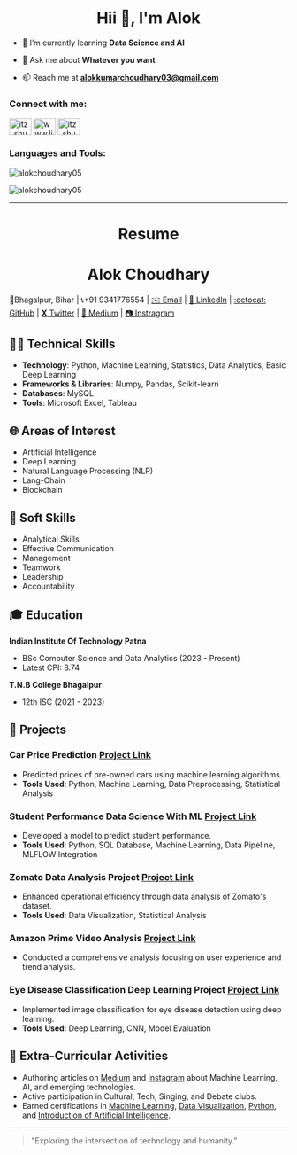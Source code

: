 <h1 align="center">Hii 👋, I'm Alok</h1>

- 🌱 I’m currently learning **Data Science and AI**

- 💬 Ask me about **Whatever you want**

- 📫 Reach me at **alokkumarchoudhary03@gmail.com**

<h3 align="left">Connect with me:</h3>
<a href="https://x.com/AlokChoudh78331?t=8zuH3jMz6KGa29bGpbuBzg&s=08" target="blank"><img align="center" src="https://raw.githubusercontent.com/rahuldkjain/github-profile-readme-generator/master/src/images/icons/Social/twitter.svg" alt="itz_shu6h" height="30" width="40" /></a>
<a href="https://linkedin.com/in/alok-choudhary9341776554/" target="blank"><img align="center" src="https://raw.githubusercontent.com/rahuldkjain/github-profile-readme-generator/master/src/images/icons/Social/linked-in-alt.svg" alt="www.linkedin.com/in/shubham-kumar-gupta-00a929280" height="30" width="40" /></a>
<a href="https://www.instagram.com/alokchoudhary__1?igsh=Z3dlcmJndHNvaHJw" target="blank"><img align="center" src="https://raw.githubusercontent.com/rahuldkjain/github-profile-readme-generator/master/src/images/icons/Social/instagram.svg" alt="itz_shu6h" height="30" width="40" /></a>

<h3 align="left">Languages and Tools:</h3>
<p><img align="center" src="https://github-readme-stats.vercel.app/api/top-langs?username=alokchoudhary05&show_icons=true&locale=en&layout=compact" alt="alokchoudhary05" /></p>

<p><img align="center" src="https://github-readme-streak-stats.herokuapp.com/?user=alokchoudhary05&" alt="alokchoudhary05" /></p>

-----------------------------------------------------------------------------------------------------------------------------------------------

<h1 align="center">Resume</h1>
<h1 align="center">Alok Choudhary</h1>

📍Bhagalpur, Bihar  | 📞+91 9341776554  | [✉️ Email](mailto:alokkumarchoudhary03@gmail.com)  | [🔗 LinkedIn](https://linkedin.com/in/alok-choudhary9341776554)  | [:octocat: GitHub](https://github.com/alokchoudhary05)  | [**X** Twitter](https://x.com/AlokChoudh78331?t=8zuH3jMz6KGa29bGpbuBzg&s=08)  | [📑 Medium](https://alok05.medium.com/)  | [📷 Instragram](https://www.instagram.com/alokchoudhary__1?igsh=Z3dlcmJndHNvaHJw) 

## 👨‍💻 Technical Skills
- **Technology**: Python, Machine Learning, Statistics, Data Analytics, Basic Deep Learning
- **Frameworks & Libraries**: Numpy, Pandas, Scikit-learn
- **Databases**: MySQL
- **Tools**: Microsoft Excel, Tableau


## 🌐 Areas of Interest
- Artificial Intelligence
- Deep Learning
- Natural Language Processing (NLP)
- Lang-Chain
- Blockchain

## 🤹 Soft Skills
- Analytical Skills
- Effective Communication
- Management
- Teamwork
- Leadership
- Accountability

## 🎓 Education
**Indian Institute Of Technology Patna**
- BSc Computer Science and Data Analytics (2023 - Present)
- Latest CPI: 8.74

**T.N.B College Bhagalpur**
- 12th ISC (2021 - 2023)

## 🚀 Projects
### Car Price Prediction [Project Link](https://github.com/alokchoudhary05/Car_Price_Predictor)
- Predicted prices of pre-owned cars using machine learning algorithms.
- **Tools Used**: Python, Machine Learning, Data Preprocessing, Statistical Analysis

### Student Performance Data Science With ML [Project Link](https://github.com/alokchoudhary05/Data-Science-with-ML-Project)
- Developed a model to predict student performance.
- **Tools Used**: Python, SQL Database, Machine Learning, Data Pipeline, MLFLOW Integration

### Zomato Data Analysis Project [Project Link](https://github.com/alokchoudhary05/Zomato-Data-Analysis-Project-)
- Enhanced operational efficiency through data analysis of Zomato's dataset.
- **Tools Used**: Data Visualization, Statistical Analysis

### Amazon Prime Video Analysis [Project Link](https://public.tableau.com/app/profile/alok.1/viz/AmazonPrime_16985203484140/AmazonPrime)
- Conducted a comprehensive analysis focusing on user experience and trend analysis.

### Eye Disease Classification Deep Learning Project [Project Link](https://github.com/alokchoudhary05/eye_disease_classifier)
- Implemented image classification for eye disease detection using deep learning.
- **Tools Used**: Deep Learning, CNN, Model Evaluation

## 🎨 Extra-Curricular Activities
- Authoring articles on [Medium](https://alok05.medium.com/) and [Instagram](https://www.instagram.com/%20aiml.club/?hl=en) about Machine Learning, AI, and emerging technologies.
- Active participation in Cultural, Tech, Singing, and Debate clubs.
- Earned certifications in [Machine Learning](https://courses.cognitiveclass.ai/certificates/d151f85f177c47e0b8ee82a4d3d9d98f), [Data Visualization](https://courses.cognitiveclass.ai/certificates/c845b9179036466688ab39cbe133d57b), [Python](https://www.guvi.in/verify-certificate?id=1i8Sm9zu7BE11C6435), and [Introduction of Artificial Intelligence](https://www.guvi.in/verify-certificate?id=7603N29x81p19k901g).

---

> "Exploring the intersection of technology and humanity."


<!---
alokchoudhary05/alokchoudhary05 is a ✨ special ✨ repository because its `README.md` (this file) appears on your GitHub profile.
You can click the Preview link to take a look at your changes.
--->
